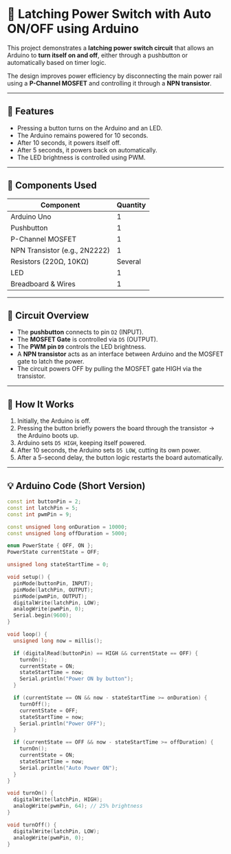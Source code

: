 # 🔌 Latching Power Switch with Auto ON/OFF using Arduino

This project demonstrates a **latching power switch circuit** that allows an Arduino to **turn itself on and off**, either through a pushbutton or automatically based on timer logic.

The design improves power efficiency by disconnecting the main power rail using a **P-Channel MOSFET** and controlling it through a **NPN transistor**.

---

## 🚀 Features

- Pressing a button turns on the Arduino and an LED.
- The Arduino remains powered for 10 seconds.
- After 10 seconds, it powers itself off.
- After 5 seconds, it powers back on automatically.
- The LED brightness is controlled using PWM.

---

## 🧰 Components Used

| Component         | Quantity |
|------------------|----------|
| Arduino Uno       | 1        |
| Pushbutton        | 1        |
| P-Channel MOSFET  | 1        |
| NPN Transistor (e.g., 2N2222) | 1        |
| Resistors (220Ω, 10KΩ) | Several |
| LED               | 1        |
| Breadboard & Wires | 1        |

---

## 🔌 Circuit Overview

- The **pushbutton** connects to pin `D2` (INPUT).
- The **MOSFET Gate** is controlled via `D5` (OUTPUT).
- The **PWM pin `D9`** controls the LED brightness.
- A **NPN transistor** acts as an interface between Arduino and the MOSFET gate to latch the power.
- The circuit powers OFF by pulling the MOSFET gate HIGH via the transistor.

---

## 🧠 How It Works

1. Initially, the Arduino is off.
2. Pressing the button briefly powers the board through the transistor → the Arduino boots up.
3. Arduino sets `D5 HIGH`, keeping itself powered.
4. After 10 seconds, the Arduino sets `D5 LOW`, cutting its own power.
5. After a 5-second delay, the button logic restarts the board automatically.

---

## 💡 Arduino Code (Short Version)

```cpp
const int buttonPin = 2;
const int latchPin = 5;
const int pwmPin = 9;

const unsigned long onDuration = 10000;
const unsigned long offDuration = 5000;

enum PowerState { OFF, ON };
PowerState currentState = OFF;

unsigned long stateStartTime = 0;

void setup() {
  pinMode(buttonPin, INPUT);
  pinMode(latchPin, OUTPUT);
  pinMode(pwmPin, OUTPUT);
  digitalWrite(latchPin, LOW);
  analogWrite(pwmPin, 0);
  Serial.begin(9600);
}

void loop() {
  unsigned long now = millis();

  if (digitalRead(buttonPin) == HIGH && currentState == OFF) {
    turnOn();
    currentState = ON;
    stateStartTime = now;
    Serial.println("Power ON by button");
  }

  if (currentState == ON && now - stateStartTime >= onDuration) {
    turnOff();
    currentState = OFF;
    stateStartTime = now;
    Serial.println("Power OFF");
  }

  if (currentState == OFF && now - stateStartTime >= offDuration) {
    turnOn();
    currentState = ON;
    stateStartTime = now;
    Serial.println("Auto Power ON");
  }
}

void turnOn() {
  digitalWrite(latchPin, HIGH);
  analogWrite(pwmPin, 64); // 25% brightness
}

void turnOff() {
  digitalWrite(latchPin, LOW);
  analogWrite(pwmPin, 0);
}

